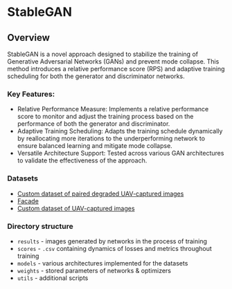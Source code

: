 # StableGAN

## Overview

StableGAN is a novel approach designed to stabilize the training of Generative Adversarial Networks (GANs) and prevent mode collapse. This method introduces a relative performance score (RPS) and adaptive training scheduling for both the generator and discriminator networks.

### Key Features:
- Relative Performance Measure: Implements a relative performance score to monitor and adjust the training process based on the performance of both the generator and discriminator.
- Adaptive Training Scheduling: Adapts the training schedule dynamically by reallocating more iterations to the underperforming network to ensure balanced learning and mitigate mode collapse.
- Versatile Architecture Support: Tested across various GAN architectures to validate the effectiveness of the approach.

### Datasets
- [Custom dataset of paired degraded UAV-captured images](https://github.com/vr256/Degrade2Enhance-UAV)
- [Facade](https://www.kaggle.com/datasets/balraj98/facades-dataset)
- [Custom dataset of UAV-captured images](https://www.kaggle.com/datasets/vr256x/degrade2enhance-uav)

### Directory structure

- `results` - images generated by networks in the process of training
- `scores` - `.csv` containing dynamics of losses and metrics throughout training
- `models` - various architectures implemented for the datasets
- `weights` - stored parameters of networks & optimizers
- `utils` - additional scripts
